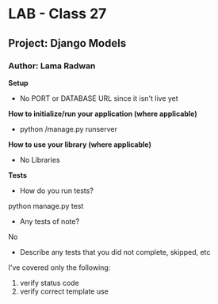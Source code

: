 # LAB - Class 27
## Project: Django Models
### Author: Lama Radwan


**Setup**

- No PORT or DATABASE URL since it isn't live yet

**How to initialize/run your application (where applicable)**

- python /manage.py runserver


**How to use your library (where applicable)**
- No Libraries

**Tests**
- How do you run tests? 

python manage.py test

- Any tests of note? 

No
- Describe any tests that you did not complete, skipped, etc

I've covered only the following:
1. verify status code
2. verify correct template use